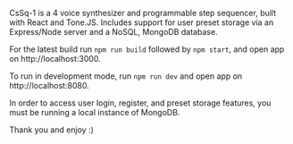 CsSq-1 is a 4 voice synthesizer and programmable step sequencer, built with React and Tone.JS. Includes support for user preset storage via an Express/Node server and a NoSQL, MongoDB database.  

For the latest build run `npm run build` followed by `npm start`, and open app on http://localhost:3000.

To run in development mode, run `npm run dev` and open app on http://localhost:8080.

In order to access user login, register, and preset storage features, you must be running a local instance of MongoDB.

Thank you and enjoy :)